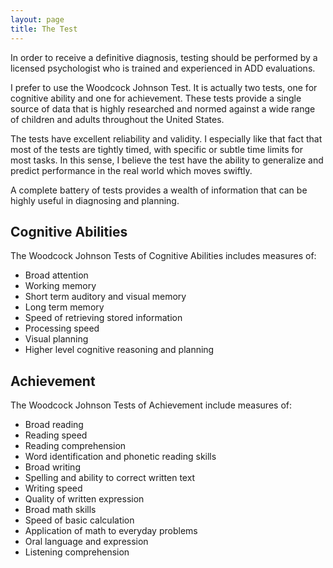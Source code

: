 ```yaml
---
layout: page
title: The Test
---
```


In order to receive a definitive diagnosis, testing should be performed by a licensed psychologist who is trained and experienced in ADD evaluations.

I prefer to use the Woodcock Johnson Test. It is actually two tests, one for cognitive ability and one for achievement. These tests provide a single source of data that is highly researched and normed against a wide range of children and adults throughout the United States.

The tests have excellent reliability and validity. I especially like that fact that most of the tests are tightly timed, with specific or subtle time limits for most tasks. In this sense, I believe the test have the ability to generalize and predict performance in the real world which moves swiftly.

A complete battery of tests provides a wealth of information that can be highly useful in diagnosing and planning.

## Cognitive Abilities

The Woodcock Johnson Tests of Cognitive Abilities includes measures of:

* Broad attention
* Working memory
* Short term auditory and visual memory
* Long term memory
* Speed of retrieving stored information
* Processing speed
* Visual planning
* Higher level cognitive reasoning and planning

## Achievement

The Woodcock Johnson Tests of Achievement include measures of:

* Broad reading
* Reading speed
* Reading comprehension
* Word identification and phonetic reading skills
* Broad writing
* Spelling and ability to correct written text
* Writing speed
* Quality of written expression
* Broad math skills
* Speed of basic calculation
* Application of math to everyday problems
* Oral language and expression
* Listening comprehension
